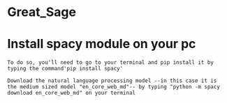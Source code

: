 # Great_Sage

# Install spacy module on your pc
    To do so, you'll need to go to your terminal and pip install it by typing the command'pip install spacy'

    Download the natural language processing model --in this case it is the medium sized model "en_core_web_md"-- by typing "python -m spacy download en_core_web_md" on your terminal
